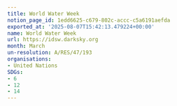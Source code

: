 ```yaml
---
title: World Water Week
notion_page_id: 1edd6625-c679-802c-accc-c5a6191aefda
exported_at: '2025-08-07T15:42:13.479224+00:00'
name: World Water Week
url: https://idsw.darksky.org
month: March
un-resolution: A/RES/47/193
organisations:
- United Nations
SDGs:
- 6
- 12
- 14
---
```

